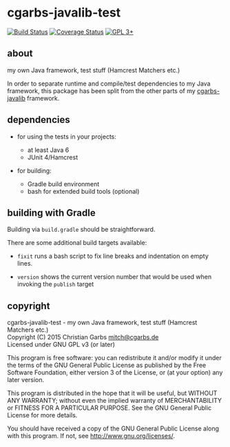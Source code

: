 cgarbs-javalib-test
===================

[![Build Status](https://travis-ci.org/mmitch/cgarbs-javalib-test.svg?branch=master)](https://travis-ci.org/mmitch/cgarbs-javalib-test)
[![Coverage Status](https://codecov.io/github/mmitch/cgarbs-javalib-test/coverage.svg?branch=master)](https://codecov.io/github/mmitch/cgarbs-javalib-test?branch=master)
[![GPL 3+](https://img.shields.io/badge/license-GPL%203%2B-blue.svg)](http://www.gnu.org/licenses/gpl-3.0-standalone.html)


about
-----

my own Java framework, test stuff (Hamcrest Matchers etc.)

In order to separate runtime and compile/test dependencies to my Java
framework, this package has been split from the other parts of my
[cgarbs-javalib][] framework.

[cgarbs-javalib]: https://github.com/mmitch/cgarbs-javalib


dependencies
------------

- for using the tests in your projects:
  - at least Java 6
  - JUnit 4/Hamcrest

- for building:
  - Gradle build environment
  - bash for extended build tools (optional)


building with Gradle
--------------------

Building via ``build.gradle`` should be straightforward.

There are some additional build targets available:

* ``fixit`` runs a bash script to fix line breaks and indentation on
  empty lines.

* ``version`` shows the current version number that would be used when
  invoking the ``publish`` target


copyright
---------

cgarbs-javalib-test - my own Java framework, test stuff (Hamcrest Matchers etc.)  
Copyright (C) 2015  Christian Garbs <mitch@cgarbs.de>  
Licensed under GNU GPL v3 (or later)

This program is free software: you can redistribute it and/or modify
it under the terms of the GNU General Public License as published by
the Free Software Foundation, either version 3 of the License, or
(at your option) any later version.

This program is distributed in the hope that it will be useful,
but WITHOUT ANY WARRANTY; without even the implied warranty of
MERCHANTABILITY or FITNESS FOR A PARTICULAR PURPOSE.  See the
GNU General Public License for more details.

You should have received a copy of the GNU General Public License
along with this program.  If not, see <http://www.gnu.org/licenses/>.
